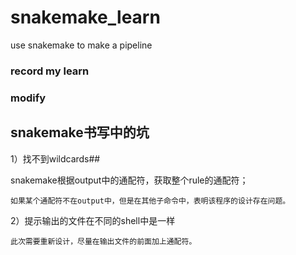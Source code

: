 # snakemake_learn
use snakemake to make a pipeline

### record my learn
### modify



## snakemake书写中的坑

1）找不到wildcards##

snakemake根据output中的通配符，获取整个rule的通配符；

    如果某个通配符不在output中，但是在其他子命令中，表明该程序的设计存在问题。

2）提示输出的文件在不同的shell中是一样

    此次需要重新设计，尽量在输出文件的前面加上通配符。
